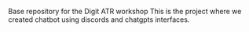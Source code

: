 Base repository for the Digit ATR workshop
This is the project where we created chatbot using discords and chatgpts interfaces.
